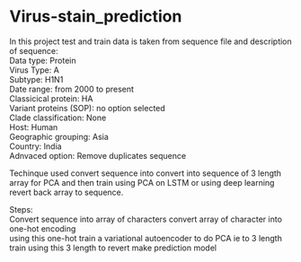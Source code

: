 # Virus-stain_prediction  
In this project test and train data is taken from sequence file and description of sequence:  
Data type: Protein  
Virus Type: A   
Subtype: H1N1   
Date range: from 2000 to present    
Classicical protein: HA   
Variant proteins (SOP): no option selected    
Clade classification: None    
Host: Human     
Geographic grouping: Asia   
Country: India     
Adnvaced option: Remove duplicates sequence   



Techinque used convert sequence into convert into sequence of 3 length array for PCA and then train using PCA on LSTM or using deep learning revert back array to sequence.   

Steps:  
Convert sequence into array of characters 
convert array of character into one-hot encoding  
using this one-hot train a variational autoencoder to do PCA ie to 3 length 
train using this 3 length to revert make prediction model 
